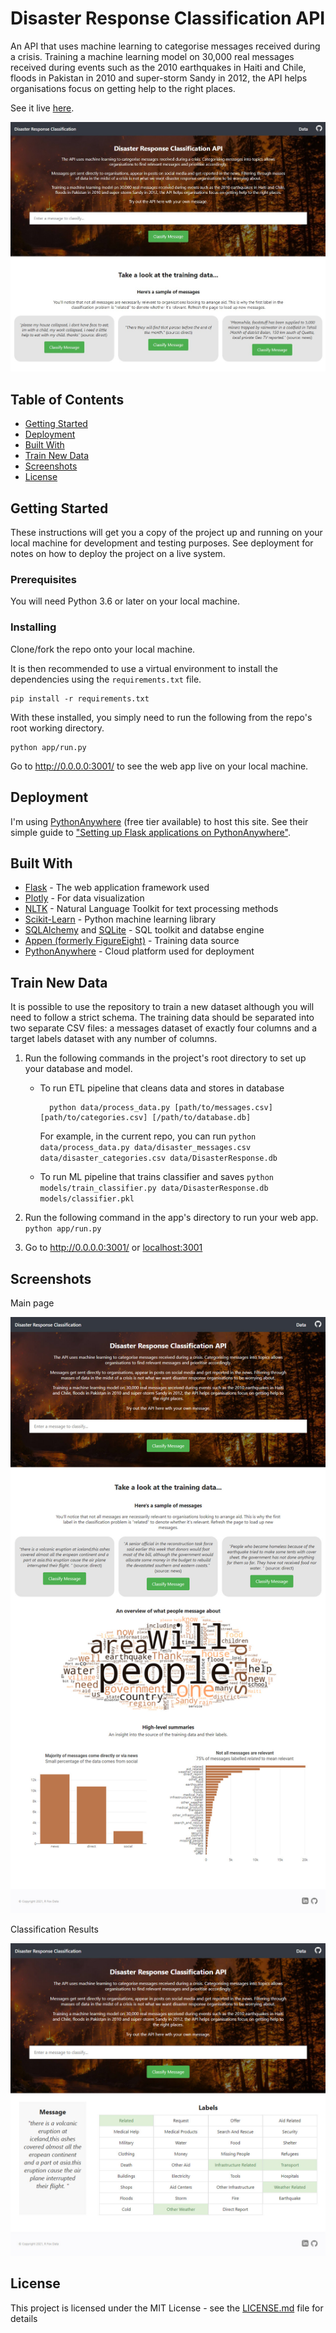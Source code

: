 # Disaster Response Classification API

An API that uses machine learning to categorise messages received during a crisis. Training a machine learning model on 30,000 real messages received during events such as the 2010 earthquakes in Haiti and Chile, floods in Pakistan in 2010 and super-storm Sandy in 2012, the API helps organisations focus on getting help to the right places.

See it live [here](https://disaster.rfoxdata.co.uk/).

![screenshot](app/static/screenshot.jpg)

## Table of Contents

- [Getting Started](#getting-started)
- [Deployment](#deployment)
- [Built With](#built-with)
- [Train New Data](#train-new-data)
- [Screenshots](#screenshots)
- [License](#license)

## Getting Started

These instructions will get you a copy of the project up and running on your local machine for development and testing purposes. See deployment for notes on how to deploy the project on a live system.

### Prerequisites

You will need Python 3.6 or later on your local machine.

### Installing

Clone/fork the repo onto your local machine.

It is then recommended to use a virtual environment to install the dependencies using the `requirements.txt` file.

```cli
pip install -r requirements.txt
```

With these installed, you simply need to run the following from the repo's root working directory.

```cli
python app/run.py
```

Go to http://0.0.0.0:3001/ to see the web app live on your local machine.

## Deployment

I'm using [PythonAnywhere](https://www.pythonanywhere.com/) (free tier available) to host this site. See their simple guide to ["Setting up Flask applications on PythonAnywhere"](https://help.pythonanywhere.com/pages/Flask/).

## Built With

- [Flask](https://flask.palletsprojects.com/en/1.1.x/) - The web application framework used
- [Plotly](https://plotly.com/python/) - For data visualization
- [NLTK](https://www.nltk.org/) - Natural Language Toolkit for text processing methods
- [Scikit-Learn](https://scikit-learn.org/) - Python machine learning library
- [SQLAlchemy](https://www.sqlalchemy.org/) and [SQLite](https://sqlite.org) - SQL toolkit and databse engine
- [Appen (formerly FigureEight)](https://appen.com/) - Training data source
- [PythonAnywhere](https://www.pythonanywhere.com/) - Cloud platform used for deployment

## Train New Data

It is possible to use the repository to train a new dataset although you will need to follow a strict schema. The training data should be separated into two separate CSV files: a messages dataset of exactly four columns and a target labels dataset with any number of columns.

1. Run the following commands in the project's root directory to set up your database and model.

   - To run ETL pipeline that cleans data and stores in database

     ```cli
       python data/process_data.py [path/to/messages.csv] [path/to/categories.csv] [/path/to/database.db]
     ```

     For example, in the current repo, you can run `python data/process_data.py data/disaster_messages.csv data/disaster_categories.csv data/DisasterResponse.db`

   - To run ML pipeline that trains classifier and saves
     `python models/train_classifier.py data/DisasterResponse.db models/classifier.pkl`

1. Run the following command in the app's directory to run your web app.
   `python app/run.py`

1. Go to http://0.0.0.0:3001/ or [localhost:3001](http://localhost:3001/)

## Screenshots

Main page

![screenshot](app/static/scrolling-screenshot.jpg)

Classification Results

![label-screenshot](app/static/label-page.jpg)

## License

This project is licensed under the MIT License - see the [LICENSE.md](LICENSE.md) file for details
